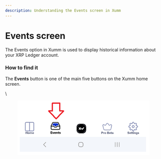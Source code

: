 ```yaml
---
description: Understanding the Events screen in Xumm
---
```


# Events screen

The Events option in Xumm is used to display historical information about your XRP Ledger account.

### How to find it

The **Events** button is one of the main five buttons on the Xumm home screen.

\


<figure><img src="../../.gitbook/assets/Events 2 (1).png" alt=""><figcaption></figcaption></figure>
